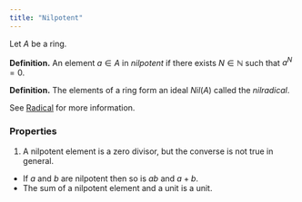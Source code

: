 ```yaml
---
title: "Nilpotent"
---
```


Let $A$ be a ring.

**Definition.** An element $a\in A$ in _nilpotent_ if there exists $N\in\mathbb{N}$ such that $a^N=0$.

**Definition.** The elements of a ring form an ideal $Nil(A)$ called the _nilradical_. 

See [Radical](<notes/ntpy/Definitions/Ring theory/Radical.md>) for more information.

### Properties
1. A nilpotent element is a zero divisor, but the converse is not true in general.
- If $a$ and $b$ are nilpotent then so is $ab$ and $a+b$.
- The sum of a nilpotent element and a unit is a unit.
